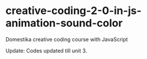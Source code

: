 <!-- @format -->

# creative-coding-2-0-in-js-animation-sound-color

Domestika creative coding course with JavaScript

Update: Codes updated till unit 3.
